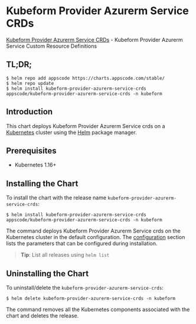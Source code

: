 # Kubeform Provider Azurerm Service CRDs

[Kubeform Provider Azurerm Service CRDs](https://github.com/kubeform) - Kubeform Provider Azurerm Service Custom Resource Definitions

## TL;DR;

```console
$ helm repo add appscode https://charts.appscode.com/stable/
$ helm repo update
$ helm install kubeform-provider-azurerm-service-crds appscode/kubeform-provider-azurerm-service-crds -n kubeform
```

## Introduction

This chart deploys Kubeform Provider Azurerm Service crds on a [Kubernetes](http://kubernetes.io) cluster using the [Helm](https://helm.sh) package manager.

## Prerequisites

- Kubernetes 1.16+

## Installing the Chart

To install the chart with the release name `kubeform-provider-azurerm-service-crds`:

```console
$ helm install kubeform-provider-azurerm-service-crds appscode/kubeform-provider-azurerm-service-crds -n kubeform
```

The command deploys Kubeform Provider Azurerm Service crds on the Kubernetes cluster in the default configuration. The [configuration](#configuration) section lists the parameters that can be configured during installation.

> **Tip**: List all releases using `helm list`

## Uninstalling the Chart

To uninstall/delete the `kubeform-provider-azurerm-service-crds`:

```console
$ helm delete kubeform-provider-azurerm-service-crds -n kubeform
```

The command removes all the Kubernetes components associated with the chart and deletes the release.


